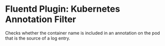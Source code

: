# Fluentd Plugin: Kubernetes Annotation Filter

Checks whether the container name is included in an annotation on the pod that is the source of a log entry.
